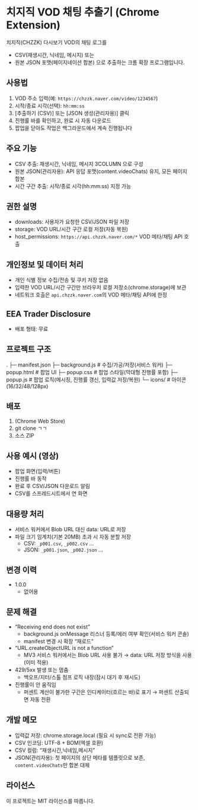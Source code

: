 # 치지직 VOD 채팅 추출기 (Chrome Extension)

치지직(CHZZK) 다시보기 VOD의 채팅 로그를
- CSV(재생시간, 닉네임, 메시지) 또는
- 원본 JSON 포맷(페이지네이션 합본)
으로 추출하는 크롬 확장 프로그램입니다.

## 사용법
1. VOD 주소 입력(예: `https://chzzk.naver.com/video/1234567`)
2. 시작/종료 시각(선택): `hh:mm:ss`
3. [추출하기 (CSV)] 또는 [JSON 생성(관리자용)] 클릭
4. 진행률 바를 확인하고, 완료 시 자동 다운로드
5. 팝업을 닫아도 작업은 백그라운드에서 계속 진행됩니다

## 주요 기능
- CSV 추출: 재생시간, 닉네임, 메시지 3COLUMN 으로 구성
- 원본 JSON(관리자용): API 응답 포맷(content.videoChats) 유지, 모든 페이지 합본
- 시간 구간 추출: 시작/종료 시각(hh:mm:ss) 지정 가능

## 권한 설명
- downloads: 사용자가 요청한 CSV/JSON 파일 저장
- storage: VOD URL/시간 구간 로컬 저장(자동 복원)
- host_permissions: `https://api.chzzk.naver.com/*` VOD 메타/채팅 API 호출

## 개인정보 및 데이터 처리
- 개인 식별 정보 수집/전송 및 쿠키 저장 없음
- 입력한 VOD URL/시간 구간만 브라우저 로컬 저장소(chrome.storage)에 보관
- 네트워크 호출은 `api.chzzk.naver.com`의 VOD 메타/채팅 API에 한정

## EEA Trader Disclosure
- 배포 형태: 무료

## 프로젝트 구조
.
├─ manifest.json
├─ background.js # 수집/가공/저장(서비스 워커)
├─ popup.html # 팝업 UI
├─ popup.css # 팝업 스타일(막대형 진행률 포함)
├─ popup.js # 팝업 로직(메시징, 진행률 갱신, 입력값 저장/복원)
└─ icons/ # 아이콘(16/32/48/128px)

## 배포
1. (Chrome Web Store)
2. git clone ㄱㄱ
3. 소스 ZIP 

## 사용 예시 (영상)
- 팝업 화면(입력/버튼)
- 진행률 바 동작
- 완료 후 CSV/JSON 다운로드 알림
- CSV를 스프레드시트에서 연 화면

## 대용량 처리
- 서비스 워커에서 Blob URL 대신 data: URL로 저장
- 파일 크기 임계치(기본 20MB) 초과 시 자동 분할 저장
  - CSV: `_p001.csv`, `_p002.csv` …
  - JSON: `_p001.json`, `_p002.json` …

## 변경 이력
- 1.0.0
  - 없어용

## 문제 해결
- “Receiving end does not exist”
  - background.js onMessage 리스너 등록/에러 여부 확인(서비스 워커 콘솔)
  - manifest 변경 시 확장 “재로드”
- “URL.createObjectURL is not a function”
  - MV3 서비스 워커에서는 Blob URL 사용 불가 → data: URL 저장 방식을 사용(이미 적용)
- 429/5xx 발생 또는 멈춤
  - 백오프/지터/스톨 점프 로직 내장(잠시 대기 후 재시도)
- 진행률이 안 움직임
  - 퍼센트 계산이 불가한 구간은 인디케이터(흐르는 바)로 표기 → 퍼센트 산출되면 자동 전환

## 개발 메모
- 입력값 저장: chrome.storage.local (필요 시 sync로 전환 가능)
- CSV 인코딩: UTF-8 + BOM(엑셀 호환)
- CSV 컬럼: “재생시간,닉네임,메시지”
- JSON(관리자용): 첫 페이지의 상단 메타를 템플릿으로 보존, `content.videoChats`만 합본 대체

## 라이선스
이 프로젝트는 MIT 라이선스를 따릅니다.